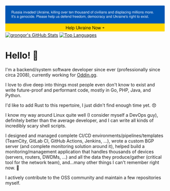 [![Stand With Ukraine](https://raw.githubusercontent.com/vshymanskyy/StandWithUkraine/main/banner2-direct.svg)](https://stand-with-ukraine.pp.ua)
[![grongor's GitHub Stats](https://github-readme-stats.vercel.app/api?username=grongor&custom_title=My%20GitHub%20Stats&show_icons=true&title_color=539bf5&text_color=adbac7&icon_color=539bf5&border_color=444c56&bg_color=22272e)](https://github.com/anuraghazra/github-readme-stats)
[![Top Languages](https://github-readme-stats.vercel.app/api/top-langs/?username=grongor&layout=compact&langs_count=8&title_color=539bf5&text_color=adbac7&icon_color=539bf5&border_color=444c56&bg_color=22272e)](https://github.com/anuraghazra/github-readme-stats)

# Hello! 👋

I'm a backend/system software developer since ever (professionally since circa 2008), currently working for [Oddin.gg](https://oddin.gg).

I love to dive deep into things most people even don't know to exist and write future-proof and performant code, mostly in Go, PHP, Java, and Python.

I'd like to add Rust to this repertoire, I just didn't find enough time yet. 😞

I know my way around Linux quite well (I consider myself a DevOps guy), definitely better than the average developer, and I can write all kinds of incredibly scary shell scripts.

I designed and managed complete CI/CD environments/pipelines/templates (TeamCity, GitLab CI, GitHub Actions, Jenkins, ...), wrote a custom BGP server (and complete monitoring solution around it), helped build a monitoring/management application that handles thousands of devices (servers, routers, DWDMs, ...) and all the data they produce/gather (critical tool for the network team), and...many other things I can't remember right now. 🙂

I actively contribute to the OSS community and maintain a few repositories myself.
